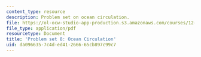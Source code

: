 ```yaml
---
content_type: resource
description: Problem set on ocean circulation.
file: https://ol-ocw-studio-app-production.s3.amazonaws.com/courses/12-003-atmosphere-ocean-and-climate-dynamics-fall-2008/da0966357c4ded41266665cb897c99c7_homework8.pdf
file_type: application/pdf
resourcetype: Document
title: 'Problem set 8: Ocean Circulation'
uid: da096635-7c4d-ed41-2666-65cb897c99c7
---
```

